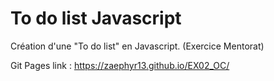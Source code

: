 # To do list Javascript

Création d'une "To do list" en Javascript. (Exercice Mentorat)

Git Pages link : https://zaephyr13.github.io/EX02_OC/
